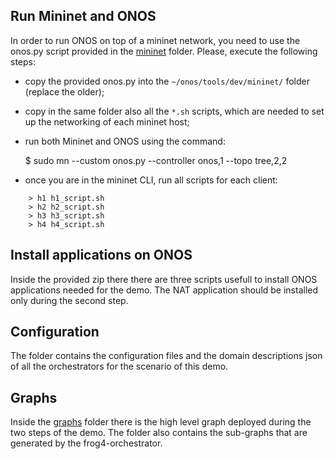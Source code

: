 ## Run Mininet and ONOS

In order to run ONOS on top of a mininet network, you need to use the onos.py script provided in the [mininet](mininet/) folder.
Please, execute the following steps:

* copy the provided onos.py into the `~/onos/tools/dev/mininet/` folder (replace the older);
* copy in the same folder also all the `*.sh` scripts, which are needed to set up the networking of each mininet host;
* run both Mininet and ONOS using the command:

	$ sudo mn --custom onos.py --controller onos,1 --topo tree,2,2

* once you are in the mininet CLI, run all scripts for each client:
```
	> h1 h1_script.sh
	> h2 h2_script.sh
	> h3 h3_script.sh
	> h4 h4_script.sh
```

## Install applications on ONOS

Inside the provided zip [](scripts/demo_scripts-onos.zip) there there are three scripts usefull to install ONOS applications needed for the demo.
The NAT application should be installed only during the second step.

## Configuration

The [](config/) folder contains the configuration files and the domain descriptions json of all the orchestrators for the scenario of this demo.

## Graphs

Inside the [graphs](./graphs/) folder there is the high level graph deployed during the two steps of the demo. The folder also contains the sub-graphs that are generated by the frog4-orchestrator.
